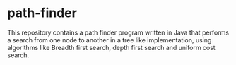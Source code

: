 # path-finder
This repository contains a path finder program written in Java that performs a search from one node to another in a tree 
like implementation, using algorithms like Breadth first search, depth first search and uniform cost search.
